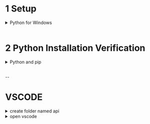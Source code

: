 # 1 Setup

<details>

  <summary> 
  Python for Windows
  </summary>


![image](https://github.com/user-attachments/assets/c25e4f63-1e66-42de-8749-1b800c3d6d3d)

![2025-01-20 03_07_43-Python 3 13 1 (64-bit) Setup](https://github.com/user-attachments/assets/604be899-802b-4ac2-83e6-044c0f415c2a)

  <details>

  <summary> 
  <!DOCTYPE html>
  <html>
  <body>
  
  <h1><a href="https://docs.python.org/3.13/tutorial/index.html">Online Tutorial!</a></h1>
  
  </body>
  </html>

  </summary>

  ![image](https://github.com/user-attachments/assets/54f21836-9e8c-44d5-acf0-a4d3d5801bf8)


  
</details>
<details>

  <summary> 

  <!DOCTYPE html>
  <html>
  <body>
  
  <h1><a href="https://docs.python.org/3.13/index.html"> Documentation!</a></h1>
  
  </body>
  </html>

  
  </summary>

  ![image](https://github.com/user-attachments/assets/9c91f388-d1fe-4d3d-a520-83a30fbd74d0)

</details>

<br>
<br>
</details>

<br>


# 2 Python Installation Verification 

<details>

  <summary> 
  Python and pip
  </summary>

 
<details>

  <summary> 
  python --version
  </summary>

   ![image](https://github.com/user-attachments/assets/c3956807-e453-42da-b3e3-de9f805c4e72)

</details>

<br>


<details>

  <summary> 
  pip --version
  </summary>

  ![image](https://github.com/user-attachments/assets/a8c857ac-1e20-421d-8133-72574241f3ab)

</details>

<br>


</details>

<br>


--
# VSCODE

<details>

  <summary> 
  create folder named api
  </summary>

![image](https://github.com/user-attachments/assets/b1bb08e2-7446-481a-adfd-e8d7dbf8988f)

</details>

<details>

  <summary> 
  open vscode
  </summary>

  ![image](https://github.com/user-attachments/assets/48dfef19-7b60-41e1-bddf-1ec333c8e0c7)

  <br>

  ![image](https://github.com/user-attachments/assets/eafab471-a2c7-4cdc-9e47-baace1f98adf)


# 

<details>

  <summary> 
   run virtual environment command
  </summary>

  ![image](https://github.com/user-attachments/assets/ffa7987c-0420-44bc-b8df-7a33dff52fdb)

  <br>
<br>

![image](https://github.com/user-attachments/assets/0e723214-f767-48e5-833f-922abcafa109)

<br>
<br>

![image](https://github.com/user-attachments/assets/13f36f9e-3969-4070-9fff-7cea63cee69c)



</details>

<br>



<details>
<br>

  </summary>


  # Activate Environment and Install Django and Django REST Framework



  <summary>  enter 
    ```
    .\env\Scripts\Activate
    ```

  </summary>
------------------------------------------------------------------------------

 ![image](https://github.com/user-attachments/assets/cc273c3f-7a18-4b9b-aa3f-b6d3a0a7bfce)

(env) indicates that the virtual environment is active.
<br>


<details>

  <summary> 
  Install Django -- ```pip install django
```
  </summary>
------------------------------------------------------------------------------

![image](https://github.com/user-attachments/assets/ffae73ef-ab67-4755-84c7-8e965bc7438f)

![image](https://github.com/user-attachments/assets/f68803a4-0a9f-4396-9634-fc2980e796fd)

![image](https://github.com/user-attachments/assets/1f8e775a-a76e-43d8-8043-7fc3c2862213)

<br>
<br>

![image](https://github.com/user-attachments/assets/ed693898-fe06-4b01-90b8-3b4805e3a60a)

  # 

<details>

  <summary> 
  Verify Installation ``` pip install djangorestframework```
  </summary>
------------------------------------------------------------------------------

![image](https://github.com/user-attachments/assets/1add4981-2bfa-4adb-840e-1bce6d9103d8)

<br>

<br>
install REST Framework

<br>

<br>

![image](https://github.com/user-attachments/assets/c49e8370-6959-41f0-8c27-f3655f835a21)

</details>

<br>
  
</details>

<br>

  
</details>

<br>

  
</details>

<br>
  
</details>

<br>



